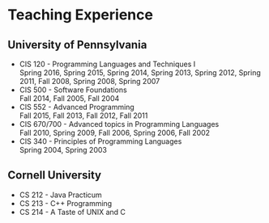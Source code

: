 Teaching Experience
===================
University of Pennsylvania
--------------------------
* CIS 120 - Programming Languages and Techniques I   
  Spring 2016, Spring 2015, Spring 2014, Spring 2013, Spring 2012, Spring 2011, Fall 2008, Spring 2008, Spring 2007
* CIS 500 - Software Foundations   
  Fall 2014, Fall 2005, Fall 2004
* CIS 552 - Advanced Programming   
  Fall 2015, Fall 2013, Fall 2012, Fall 2011
* CIS 670/700 - Advanced topics in Programming Languages   
  Fall 2010, Spring 2009, Fall 2006, Spring 2006, Fall 2002
* CIS 340 - Principles of Programming Languages   
  Spring 2004, Spring 2003

Cornell University
------------------
  * CS 212 - Java Practicum
  * CS 213 - C++ Programming
  * CS 214 - A Taste of UNIX and C
